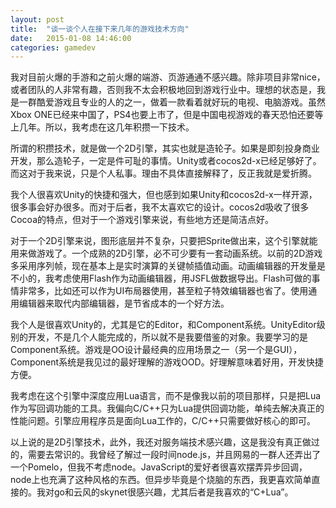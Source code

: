 ```yaml
---
layout: post
title:  "谈一谈个人在接下来几年的游戏技术方向"
date:   2015-01-08 14:46:00
categories: gamedev
---
```

我对目前火爆的手游和之前火爆的端游、页游通通不感兴趣。除非项目非常nice，或者团队的人非常有趣，否则我不太会积极地回到游戏行业中。理想的状态是，我是一群酷爱游戏且专业的人的之一，做着一款看着就好玩的电视、电脑游戏。虽然Xbox ONE已经来中国了，PS4也要上市了，但是中国电视游戏的春天恐怕还要等上几年。所以，我考虑在这几年积攒一下技术。

所谓的积攒技术，就是做一个2D引擎，其实也就是造轮子。如果是即刻投身商业开发，那么造轮子，一定是件可耻的事情。Unity或者cocos2d-x已经足够好了。而这对于我来说，只是个人私事。理由不具体直接解释了，反正我就是爱折腾。

我个人很喜欢Unity的快捷和强大，但也感到如果Unity和cocos2d-x一样开源，很多事会好办很多。而对于后者，我不太喜欢它的设计。cocos2d吸收了很多Cocoa的特点，但对于一个游戏引擎来说，有些地方还是简洁点好。

对于一个2D引擎来说，图形底层并不复杂，只要把Sprite做出来，这个引擎就能用来做游戏了。一个成熟的2D引擎，必不可少要有一套动画系统。以前的2D游戏多采用序列帧，现在基本上是实时演算的关键帧插值动画。动画编辑器的开发量是不小的，我考虑使用Flash作为动画编辑器，用JSFL做数据导出。Flash可做的事情非常多，比如还可以作为UI布局器使用，甚至粒子特效编辑器也省了。使用通用编辑器来取代内部编辑器，是节省成本的一个好方法。

我个人是很喜欢Unity的，尤其是它的Editor，和Component系统。UnityEditor级别的开发，不是几个人能完成的，所以就不是我要借鉴的对象。我要学习的是Component系统。游戏是OO设计最经典的应用场景之一（另一个是GUI），Component系统是我见过的最好理解的游戏OOD。好理解意味着好用，开发快捷方便。

我考虑在这个引擎中深度应用Lua语言，而不是像我以前的项目那样，只是把Lua作为写回调功能的工具。我偏向C/C++只为Lua提供回调功能，单纯去解决真正的性能问题。引擎应用程序员是面向Lua工作的，C/C++只需要做好核心的即可。

以上说的是2D引擎技术，此外，我还对服务端技术感兴趣，这是我没有真正做过的，需要去常识的。我曾经了解过一段时间node.js，并且网易的一群人还弄出了一个Pomelo，但我不考虑node。JavaScript的爱好者很喜欢摆弄异步回调，node上也充满了这种风格的东西。但异步毕竟是个烧脑的东西，我更喜欢简单直接的。我对go和云风的skynet很感兴趣，尤其后者是我喜欢的“C+Lua”。


